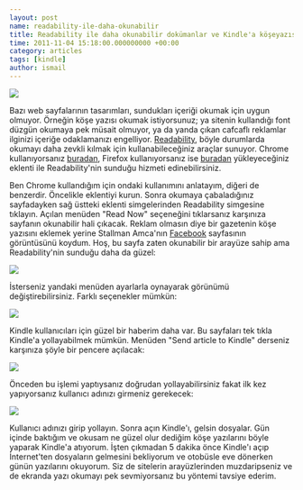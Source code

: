 ```yaml
--- 
layout: post 
name: readability-ile-daha-okunabilir 
title: Readability ile daha okunabilir dokümanlar ve Kindle'a köşeyazısı aktarma 
time: 2011-11-04 15:18:00.000000000 +00:00 
category: articles
tags: [kindle]
author: ismail
---
```


![]({{site.url}}/images/readability.jpg)

Bazı web sayfalarının tasarımları, sundukları içeriği okumak için uygun olmuyor. Örneğin köşe yazısı okumak istiyorsunuz; ya sitenin kullandığı font düzgün okumaya pek müsait olmuyor, ya da yanda çıkan cafcaflı reklamlar ilginizi içeriğe odaklamanızı engelliyor. [Readability](http://www.readability.com/), böyle durumlarda okumayı daha zevkli kılmak için kullanabileceğiniz araçlar sunuyor. Chrome kullanıyorsanız [buradan](http://www.readability.com/addons), Firefox kullanıyorsanız ise [buradan](https://addons.mozilla.org/en-US/firefox/addon/readability/?src=userprofile) yükleyeceğiniz eklenti ile Readability'nin sunduğu hizmeti edinebilirsiniz.

Ben Chrome kullandığım için ondaki kullanımını anlatayım, diğeri de benzerdir. Öncelikle eklentiyi kurun. Sonra okumaya çabaladığınız sayfadayken sağ üstteki eklenti simgelerinden Readability simgesine tıklayın. Açılan menüden "Read Now" seçeneğini tıklarsanız karşınıza sayfanın okunabilir hali çıkacak. Reklam olmasın diye bir gazetenin köşe yazısını eklemek yerine Stallman Amca'nın [Facebook](http://stallman.org/facebook.html) sayfasının görüntüsünü koydum. Hoş, bu sayfa zaten okunabilir bir arayüze sahip ama Readability'nin sunduğu daha da güzel:

[![]({{site.url}}/images/readability_1.png)]({{site.url}}/images/readability_1.png)

İsterseniz yandaki menüden ayarlarla oynayarak görünümü değiştirebilirsiniz. Farklı seçenekler mümkün:

[![]({{site.url}}/images/readability_2.png)]({{site.url}}/images/readability_2.png)

Kindle kullanıcıları için güzel bir haberim daha var. Bu sayfaları tek tıkla Kindle'a yollayabilmek mümkün. Menüden "Send article to Kindle" derseniz karşınıza şöyle bir pencere açılacak:

[![]({{site.url}}/images/readability_3.png)]({{site.url}}/images/readability_3.png)

Önceden bu işlemi yaptıysanız doğrudan yollayabilirsiniz fakat ilk kez yapıyorsanız kullanıcı adınızı girmeniz gerekecek:

[![]({{site.url}}/images/readability_4.png)]({{site.url}}/images/readability_4.png)

Kullanıcı adınızı girip yollayın. Sonra açın Kindle'ı, gelsin dosyalar. Gün içinde baktığım ve okusam ne güzel olur dediğim köşe yazılarını böyle yaparak Kindle'a atıyorum. İşten çıkmadan 5 dakika önce Kindle'ı açıp İnternet'ten dosyaların gelmesini bekliyorum ve otobüsle eve dönerken günün yazılarını okuyorum. Siz de sitelerin arayüzlerinden muzdaripseniz ve de ekranda yazı okumayı pek sevmiyorsanız bu yöntemi tavsiye ederim.
